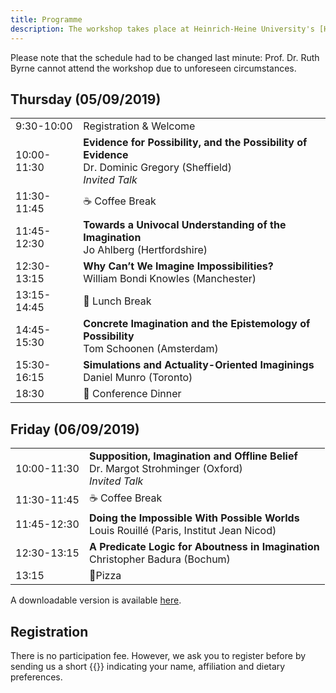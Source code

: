 ```yaml
---
title: Programme
description: The workshop takes place at Heinrich-Heine University's [Haus der Universität](/practical-information#venue) on the 5th and 6th September 2019. On both days, lunch will be provided.
---
```


Please note that the schedule had to be changed last minute: Prof. Dr. Ruth Byrne cannot attend the workshop due to unforeseen circumstances.

## Thursday (05/09/2019)
|||
|---|---|
|9:30-10:00|Registration & Welcome|
|10:00-11:30|**Evidence for Possibility, and the Possibility of Evidence**<br>Dr. Dominic Gregory (Sheffield)<br>_Invited Talk_|
|11:30-11:45|☕️ Coffee Break|
|11:45-12:30|**Towards a Univocal Understanding of the Imagination**<br>Jo Ahlberg (Hertfordshire)|
|12:30-13:15|**Why Can’t We Imagine Impossibilities?**<br>William Bondi Knowles (Manchester)|
|13:15-14:45|🍱 Lunch Break|
|14:45-15:30|**Concrete Imagination and the Epistemology of Possibility**<br>Tom Schoonen (Amsterdam)|
|15:30-16:15|**Simulations and Actuality-Oriented Imaginings**<br>Daniel Munro (Toronto)|
|18:30|🍲 Conference Dinner|

## Friday (06/09/2019)
|||
|---|---|
|10:00-11:30|**Supposition, Imagination and Offline Belief**<br>Dr. Margot Strohminger (Oxford)<br>_Invited Talk_|
|11:30-11:45|☕️ Coffee Break|
|11:45-12:30|**Doing the Impossible With Possible Worlds**<br>Louis Rouillé (Paris, Institut Jean Nicod)|
|12:30-13:15|**A Predicate Logic for Aboutness in Imagination**<br>Christopher Badura (Bochum)|
|13:15|🍕Pizza|

A downloadable version is available [here](On_What_The_Isn't_-_Schedule_&_Abstracts_(Web).pdf).

## Registration
There is no participation fee. However, we ask you to register before by sending us a short {{<mail address="dgwp@phil.hhu.de" display="mail">}} indicating your name, affiliation and dietary preferences.